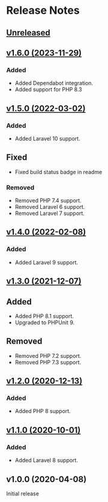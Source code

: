 # Release Notes

## [Unreleased](https://github.com/markwalet/laravel-packagist/compare/v1.6.0...master)

## [v1.6.0 (2023-11-29)](https://github.com/markwalet/laravel-packagist/compare/v1.5.0...v1.6.0)

### Added
- Added Dependabot integration.
- Added support for PHP 8.3

## [v1.5.0 (2022-03-02)](https://github.com/markwalet/laravel-packagist/compare/v1.4.0...v1.5.0)

### Added
- Added Laravel 10 support.

## Fixed
- Fixed build status badge in readme

### Removed
- Removed PHP 7.4 support.
- Removed Laravel 6 support.
- Removed Laravel 7 support.

## [v1.4.0 (2022-02-08)](https://github.com/markwalet/laravel-packagist/compare/v1.3.0...v1.4.0)

### Added
- Added Laravel 9 support.

## [v1.3.0 (2021-12-07)](https://github.com/markwalet/laravel-packagist/compare/v1.2.0...v1.3.0)

## Added
- Added PHP 8.1 support.
- Upgraded to PHPUnit 9.

## Removed
- Removed PHP 7.2 support.
- Removed PHP 7.3 support.

## [v1.2.0 (2020-12-13)](https://github.com/markwalet/laravel-packagist/compare/v1.1.0...v1.2.0)

### Added 
- Added PHP 8 support.

## [v1.1.0 (2020-10-01)](https://github.com/markwalet/laravel-packagist/compare/v1.0.0...v1.1.0)

### Added
- Added Laravel 8 support.

## v1.0.0 (2020-04-08)

Initial release
